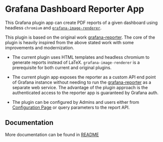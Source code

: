 # Grafana Dashboard Reporter App

This Grafana plugin app can create PDF reports of a given dashboard using headless `chromium` 
and [`grafana-image-renderer`](https://github.com/grafana/grafana-image-renderer). 

This plugin is based on the original work 
[grafana-reporter](https://github.com/IzakMarais/reporter). 
The core of the plugin is heavily inspired from the above stated work with some 
improvements and modernization. 

- The current plugin uses HTML templates and headless chromium to generate reports 
  instead of LaTeX. `grafana-image-renderer` is a prerequisite for both current and 
  original plugins.

- The current plugin app exposes the reporter as a custom API end point of Grafana instance without 
  needing to run the [grafana-reporter](https://github.com/IzakMarais/reporter) 
  as a separate web service. The advantage of the plugin approach is the authenticated 
  access to the reporter app is guaranteed by Grafana auth.

- The plugin can be configured by Admins and users either from 
  [Configuration Page](./src/img/light.png) or query parameters to the report API.

## Documentation

More documentation can be found in [README](./src/README.md)
